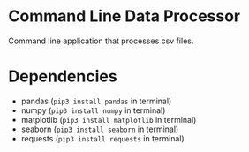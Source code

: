 # Command Line Data Processor
Command line application that processes csv files.
# Dependencies
 - pandas (```pip3 install pandas``` in terminal)
 - numpy (```pip3 install numpy``` in terminal)
 - matplotlib (```pip3 install matplotlib``` in terminal)
 - seaborn (```pip3 install seaborn``` in terminal)
 - requests (```pip3 install requests``` in terminal)